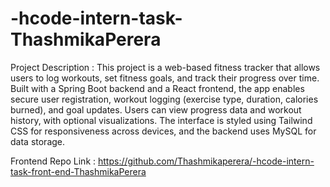 # -hcode-intern-task-ThashmikaPerera

Project Description : This project is a web-based fitness tracker that allows users to log workouts, set fitness goals, and track their progress over time. Built with a Spring Boot backend and a React frontend, the app enables secure user registration, workout logging (exercise type, duration, calories burned), and goal updates. Users can view progress data and workout history, with optional visualizations. The interface is styled using Tailwind CSS for responsiveness across devices, and the backend uses MySQL for data storage.

Frontend Repo Link : https://github.com/Thashmikaperera/-hcode-intern-task-front-end-ThashmikaPerera
